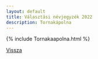 ```yaml
---
layout: default
title: Választási névjegyzék 2022
description: Tornakápolna
---
```


{% include Tornakaapolna.html %}

[Vissza](./)